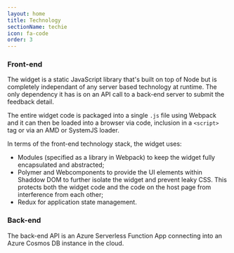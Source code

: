 ```yaml
---
layout: home
title: Technology
sectionName: techie
icon: fa-code
order: 3
---
```


### Front-end

The widget is a static JavaScript library that's built on top of Node but is completely independant of any server based technology at runtime. The only dependency it has is on an API call to a back-end server to submit the feedback detail.

The entire widget code is packaged into a single `.js` file using Webpack and it can then be loaded into a browser via code, inclusion in a `<script>` tag or via an AMD or SystemJS loader.

In terms of the front-end technology stack, the widget uses:

- Modules (specified as a library in Webpack) to keep the widget fully encapsulated and abstracted;
- Polymer and Webcomponents to provide the UI elements within Shaddow DOM to further isolate the widget and prevent leaky CSS. This protects both the widget code and the code on the host page from interference from each other;
- Redux for application state management.

### Back-end

The back-end API is an Azure Serverless Function App connecting into an Azure Cosmos DB instance in the cloud.